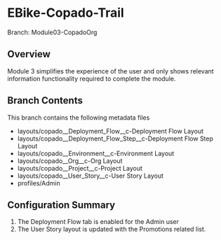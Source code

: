 # EBike-Copado-Trail

Branch: Module03-CopadoOrg

## Overview
Module 3 simplifies the experience of the user and only shows relevant information functionality required to complete the module.

## Branch Contents
This branch contains the following metadata files

- layouts/copado__Deployment_Flow__c-Deployment Flow Layout
- layouts/copado__Deployment_Flow_Step__c-Deployment Flow Step Layout
- layouts/copado__Environment__c-Environment Layout
- layouts/copado__Org__c-Org Layout
- layouts/copado__Project__c-Project Layout
- layouts/copado__User_Story__c-User Story Layout
- profiles/Admin

## Configuration Summary
1. The Deployment Flow tab is enabled for the Admin user
2. The User Story layout is updated with the Promotions related list.

